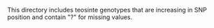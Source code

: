This directory includes teosinte genotypes that are increasing in SNP position and contain "?" for missing values.
